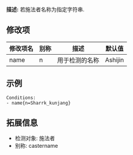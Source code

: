 **描述:** 若施法者名称为指定字符串.

修改项
---

| 修改项名  | 别称           | 描述                      | 默认值 |
| --------- | -------------- | ------------------------- | ----- |
| name | n | 用于检测的名称 | Ashijin |

示例
---

```
Conditions:
- name{n=Sharrk_kunjang}
```

拓展信息
---

- 检测对象: 施法者
- 别称: castername